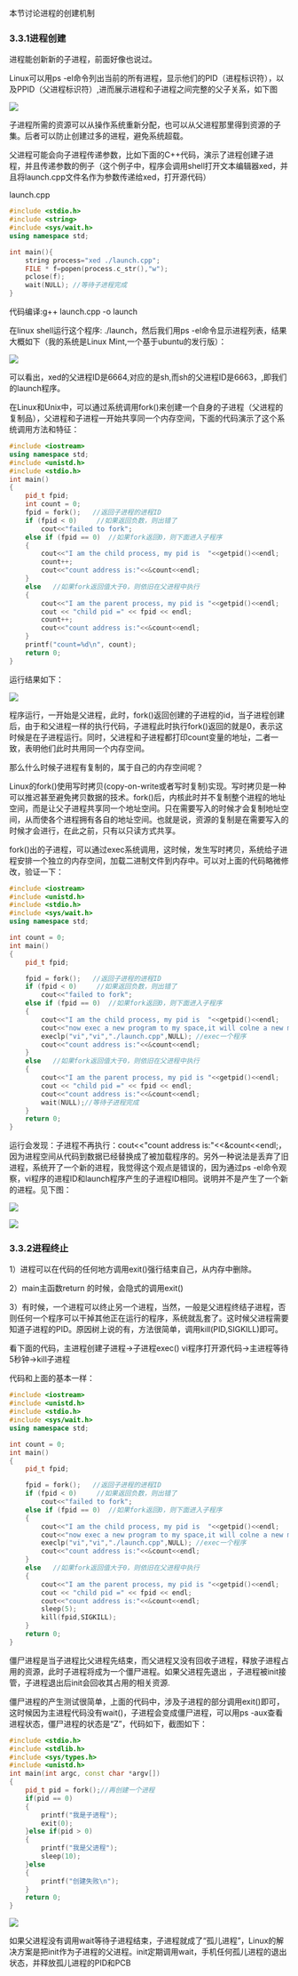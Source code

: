 本节讨论进程的创建机制

### 3.3.1进程创建

进程能创新新的子进程，前面好像也说过。

Linux可以用ps -el命令列出当前的所有进程，显示他们的PID（进程标识符），以及PPID（父进程标识符）,进而展示进程和子进程之间完整的父子关系，如下图

![](../../assets/2022-10-12-17-05-31-image.png)

子进程所需的资源可以从操作系统重新分配，也可以从父进程那里得到资源的子集。后者可以防止创建过多的进程，避免系统超载。

父进程可能会向子进程传递参数，比如下面的C++代码，演示了进程创建子进程，并且传递参数的例子（这个例子中，程序会调用shell打开文本编辑器xed，并且将launch.cpp文件名作为参数传递给xed，打开源代码）

launch.cpp

```cpp
#include <stdio.h>
#include <string>
#include <sys/wait.h>
using namespace std;

int main(){
    string process="xed ./launch.cpp";
    FILE * f=popen(process.c_str(),"w");
    pclose(f);
    wait(NULL); //等待子进程完成
}
```

代码编译:g++ launch.cpp -o launch

在linux shell运行这个程序: ./launch，然后我们用ps -el命令显示进程列表，结果大概如下（我的系统是Linux Mint,一个基于ubuntu的发行版）：

![](../../assets/2022-10-12-19-43-20-image.png)

可以看出，xed的父进程ID是6664,对应的是sh,而sh的父进程ID是6663，,即我们的launch程序。

在Linux和Unix中，可以通过系统调用fork()来创建一个自身的子进程（父进程的复制品），父进程和子进程一开始共享同一个内存空间，下面的代码演示了这个系统调用方法和特征：

```cpp
#include <iostream>
using namespace std;
#include <unistd.h>  
#include <stdio.h>   
int main()   
{   
    pid_t fpid;  
    int count = 0;  
    fpid = fork();   //返回子进程的进程ID
    if (fpid < 0)     //如果返回负数，则出错了
        cout<<"failed to fork";   
    else if (fpid == 0)  //如果fork返回0，则下面进入子程序 
    {  
        cout<<"I am the child process, my pid is  "<<getpid()<<endl;   
        count++;  
        cout<<"count address is:"<<&count<<endl;
    }  
    else   //如果fork返回值大于0，则依旧在父进程中执行
    {  
        cout<<"I am the parent process, my pid is "<<getpid()<<endl;
        cout << "child pid =" << fpid << endl;
        count++;  
        cout<<"count address is:"<<&count<<endl;
    }  
    printf("count=%d\n", count);  
    return 0;  
}
```

运行结果如下：

![](../../assets/2022-10-12-20-18-25-image.png)

程序运行，一开始是父进程，此时，fork()返回创建的子进程的id，当子进程创建后，由于和父进程一样的执行代码，子进程此时执行fork()返回的就是0，表示这时候是在子进程运行。同时，父进程和子进程都打印count变量的地址，二者一致，表明他们此时共用同一个内存空间。

那么什么时候子进程有复制的，属于自己的内存空间呢？

Linux的fork()使用写时拷贝(copy-on-write或者写时复制)实现。写时拷贝是一种可以推迟甚至避免拷贝数据的技术。fork()后，内核此时并不复制整个进程的地址空间，而是让父子进程共享同一个地址空间。只在需要写入的时候才会复制地址空间，从而使各个进程拥有各自的地址空间。也就是说，资源的复制是在需要写入的时候才会进行，在此之前，只有以只读方式共享。

fork()出的子进程，可以通过exec系统调用，这时候，发生写时拷贝，系统给子进程安排一个独立的内存空间，加载二进制文件到内存中。可以对上面的代码略微修改，验证一下：

```cpp
#include <iostream>
#include <unistd.h>  
#include <stdio.h>   
#include <sys/wait.h>
using namespace std;

int count = 0; 
int main()   
{   
    pid_t fpid;  

    fpid = fork();   //返回子进程的进程ID
    if (fpid < 0)     //如果返回负数，则出错了
        cout<<"failed to fork";   
    else if (fpid == 0)  //如果fork返回0，则下面进入子程序 
    {
        cout<<"I am the child process, my pid is  "<<getpid()<<endl; 
        cout<<"now exec a new program to my space,it will colne a new memory copy!"<<endl;
        execlp("vi","vi","./launch.cpp",NULL); //exec一个程序
        cout<<"count address is:"<<&count<<endl;
    }  
    else   //如果fork返回值大于0，则依旧在父进程中执行
    {  
        cout<<"I am the parent process, my pid is "<<getpid()<<endl;
        cout << "child pid =" << fpid << endl;
        cout<<"count address is:"<<&count<<endl;
        wait(NULL);//等待子进程完成
    }  
    return 0;  
}
```

运行会发现：子进程不再执行：cout<<"count address is:"<<&count<<endl;，因为进程空间从代码到数据已经替换成了被加载程序的。另外一种说法是丢弃了旧进程，系统开了一个新的进程，我觉得这个观点是错误的，因为通过ps -el命令观察，vi程序的进程ID和launch程序产生的子进程ID相同。说明并不是产生了一个新的进程。见下图：

![](../../assets/2022-10-12-22-38-17-image.png)

![](../../assets/2022-10-12-22-37-52-image.png)

### 3.3.2进程终止

1）进程可以在代码的任何地方调用exit()强行结束自己，从内存中删除。

2）main主函数return 的时候，会隐式的调用exit()

3）有时候，一个进程可以终止另一个进程，当然，一般是父进程终结子进程，否则任何一个程序可以干掉其他正在运行的程序，系统就乱套了。这时候父进程需要知道子进程的PID。原因树上说的有，方法很简单，调用kill(PID,SIGKILL)即可。

看下面的代码，主进程创建子进程->子进程exec() vi程序打开源代码->主进程等待5秒钟->kill子进程

代码和上面的基本一样：

```cpp
#include <iostream>
#include <unistd.h>  
#include <stdio.h>   
#include <sys/wait.h>
using namespace std;

int count = 0; 
int main()   
{   
    pid_t fpid;  

    fpid = fork();   //返回子进程的进程ID
    if (fpid < 0)     //如果返回负数，则出错了
        cout<<"failed to fork";   
    else if (fpid == 0)  //如果fork返回0，则下面进入子程序 
    {
        cout<<"I am the child process, my pid is  "<<getpid()<<endl; 
        cout<<"now exec a new program to my space,it will colne a new memory copy!"<<endl;
        execlp("vi","vi","./launch.cpp",NULL); //exec一个程序
        cout<<"count address is:"<<&count<<endl;
    }  
    else   //如果fork返回值大于0，则依旧在父进程中执行
    {  
        cout<<"I am the parent process, my pid is "<<getpid()<<endl;
        cout << "child pid =" << fpid << endl;
        cout<<"count address is:"<<&count<<endl;
        sleep(5);
        kill(fpid,SIGKILL);
    } 
    return 0;  
}
```

僵尸进程是当子进程比父进程先结束，而父进程又没有回收子进程，释放子进程占用的资源，此时子进程将成为一个僵尸进程。如果父进程先退出 ，子进程被init接管，子进程退出后init会回收其占用的相关资源.

僵尸进程的产生测试很简单，上面的代码中，涉及子进程的部分调用exit()即可，这时候因为主进程代码没有wait()，子进程会变成僵尸进程，可以用ps -aux查看进程状态，僵尸进程的状态是“Z”，代码如下，截图如下：

```cpp
#include <stdio.h>
#include <stdlib.h>
#include <sys/types.h>
#include <unistd.h>
int main(int argc, const char *argv[])
{
    pid_t pid = fork();//再创建一个进程
    if(pid == 0)
    {
        printf("我是子进程");
        exit(0);
    }else if(pid > 0)
    {
        printf("我是父进程");
        sleep(10);
    }else
    {
        printf("创建失败\n");
    }
    return 0;
}
```

![](../../assets/2022-10-13-09-22-25-image.png)

如果父进程没有调用wait等待子进程结束，子进程就成了“孤儿进程”，Linux的解决方案是把init作为子进程的父进程。init定期调用wait，手机任何孤儿进程的退出状态，并释放孤儿进程的PID和PCB
